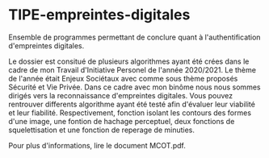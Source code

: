 # TIPE-empreintes-digitales
Ensemble de programmes permettant de conclure quant à l'authentification d'empreintes digitales.

Le dossier est consitué de plusieurs algorithmes ayant été crées dans le cadre de mon Travail d'Initiative Personel de l'année 2020/2021.
Le thème de l'année était Enjeux Sociétaux avec comme sous thème proposés Sécurité et Vie Privée. Dans ce cadre avec mon binôme nous nous sommes dirigés 
vers la reconnaissance d'empreintes digitales.
Vous pouvez rentrouver differents algorithme ayant été testé afin d'évaluer leur viabilité et leur fiabilité.
Respectivement, fonction isolant les contours des formes d'une image, une fontion de hachage perceptuel, deux fonctions de squelettisation et une fonction
de reperage de minuties.

Pour plus d'informations, lire le document MCOT.pdf.
